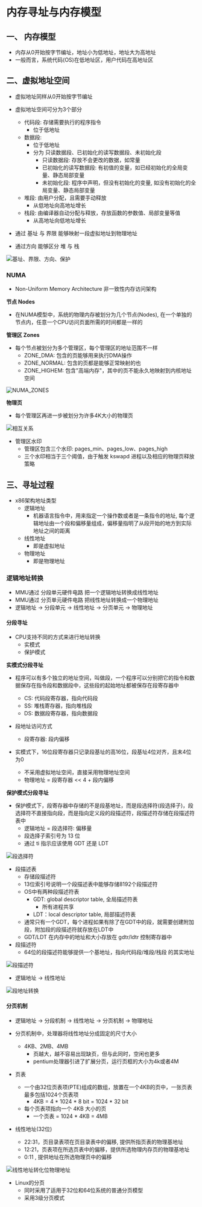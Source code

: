# 内存寻址与内存模型


## 一、 内存模型

- 内存从0开始按字节编址，地址小为低地址，地址大为高地址
- 一般而言，系统代码(OS)在低地址区，用户代码在高地址区

## 二、虚拟地址空间

- 虚拟地址同样从0开始按字节编址
- 虚拟地址空间可分为3个部分
  - 代码段: 存储需要执行的程序指令
    - 位于低地址
  - 数据段:
    - 位于低地址 
    - 分为 只读数据段、已初始化的读写数据段、未初始化段
      - 只读数据段: 存放不会更改的数据，如常量
      - 已初始化的读写数据段: 有初值的变量，如已经初始化的全局变量、静态局部变量
      - 未初始化段: 程序中声明，但没有初始化的变量, 如没有初始化的全局变量、静态局部变量
  - 堆段: 由用户分配，且需要手动释放
    - 从低地址向高地址增长
  - 栈段: 由编译器自动分配与释放，存放函数的参数值、局部变量等值
    - 从高地址向低地址增长

- 通过 基址 与 界限 能够映射一段虚拟地址到物理地址
- 通过方向 能够区分 堆 与 栈

![基址、界限、方向、保护](./img/2022-03-12-08-55-45.png)

### NUMA

- Non-Uniform Memory Architecture 非一致性内存访问架构

**节点 Nodes**

- 在NUMA模型中，系统的物理内存被划分为几个节点(Nodes), 在一个单独的节点内，任意一个CPU访问页面所需的时间都是一样的

**管理区 Zones**

- 每个节点被划分为多个管理区，每个管理区的地址范围不一样
  - ZONE_DMA: 包含的页能够用来执行DMA操作
  - ZONE_NORMAL: 包含的页都是能够正常映射的也
  - ZONE_HIGHEM: 包含"高端内存"，其中的页不能永久地映射到内核地址空间

![NUMA_ZONES](./img/2022-03-12-09-34-57.png)

**物理页**

- 每个管理区再进一步被划分为许多4K大小的物理页

![相互关系](./img/2022-03-12-09-36-34.png)

- 管理区水印
  - 管理区包含三个水印: pages_min、pages_low、pages_high
  - 三个水印相当于三个阈值，由于触发 kswapd 进程以及相应的物理页释放策略

## 三、寻址过程

- x86架构地址类型
  - 逻辑地址
    - 机器语言指令中，用来指定一个操作数或者是一条指令的地址, 每个逻辑地址由一个段和偏移量组成，偏移量指明了从段开始的地方到实际地址之间的距离
  - 线性地址
    - 即是虚拟地址
  - 物理地址
    - 即是物理地址

### 逻辑地址转换

- MMU通过 分段单元硬件电路 把一个逻辑地址转换成线性地址
- MMU通过 分页单元硬件电路 把线性地址转换成一个物理地址
- 逻辑地址 -> 分段单元 -> 线性地址 -> 分页单元 -> 物理地址


#### 分段寻址

- CPU支持不同的方式来进行地址转换
  - 实模式
  - 保护模式

**实模式分段寻址**

- 程序可以有多个独立的地址空间，叫做段，一个程序可以分别把它的指令和数据保存在指令段和数据段中，这些段的起始地址都被保存在段寄存器中
  - CS: 代码段寄存器，指向代码段
  - SS: 堆栈寄存器，指向堆栈段
  - DS: 数据段寄存器，指向数据段
- 段地址访问方式
  - 段寄存器: 段内偏移

- 实模式下，16位段寄存器只记录段基址的高16位，段基址4位对齐，且末4位为0 
  - 不采用虚拟地址空间，直接采用物理地址空间
  - 物理地址 = 段寄存器 << 4 + 段内偏移

**保护模式分段寻址**

- 保护模式下，段寄存器中存储的不是段基地址，而是段选择符(段选择子)，段选择符不直接指向段，而是指向定义段的段描述符，段描述符存储在段描述符表中
  - 逻辑地址 = 段选择符: 偏移量
  - 段选择子索引号为 13 位
  - 通过 ti 指示应该使用 GDT 还是 LDT

![段选择符](./img/2022-03-13-08-43-23.png)

- 段描述表
  - 存储段描述符
  - 13位索引号说明一个段描述表中能够存储8192个段描述符
  - OS中有两种段描述符表
    - GDT: global descriptor table, 全局描述符表
      - 所有进程共享
    - LDT：local descriptor table, 局部描述符表
  - 通常只有一个GDT，每个进程如果有除了在GDT中的段，就需要创建附加段，附加段的段描述符就存放在LDT中
  - GDT/LDT 在内存中的地址和大小存放在 gdtr/ldtr 控制寄存器中
- 段描述符
  - 64位的段描述符能够提供一个基地址，指向代码段/堆段/栈段 的其实地址

![段描述符](./img/2022-03-13-08-55-51.png)

- 逻辑地址 -> 线性地址

![段地址转换](./img/2022-03-13-09-00-01.png)

#### 分页机制

- 逻辑地址 -> 分段机制 -> 线性地址 -> 分页机制 -> 物理地址
- 分页机制中，处理器将线性地址分成固定的尺寸大小
  - 4KB、2MB、4MB
    - 页越大，越不容易出现缺页，但与此同时，空闲也更多
    - pentium处理器引进了扩展分页，运行页框的大小为4k或者4M

- 页表
  - 一个由32位页表项(PTE)组成的数组，放置在一个4KB的页中，一张页表最多包括1024个页表项
    - 4KB = 4 * 1024 * 8 bit = 1024 * 32 bit
  - 每个页表项指向一个 4KB 大小的页
    - 一个页表 = 1024 * 4KB = 4MB

- 线性地址(32位)
  - 22:31，页目录表项在页目录表中的偏移, 提供所指页表的物理基地址
  - 12:21，页表项在所选页表中的偏移，提供所选物理内存页的物理基地址
  - 0:11 , 提供地址在所选物理页中的偏移

![线性地址转化位物理地址](./img/2022-03-13-09-31-13.png)

- Linux的分页
  - 同时采用了适用于32位和64位系统的普通分页模型
  - 采用3级分页模式